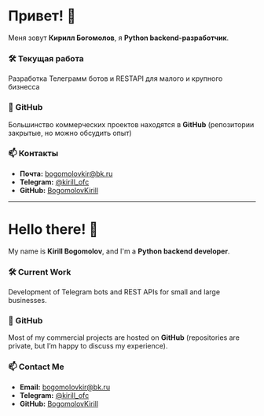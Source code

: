 # Привет! 👋  
Меня зовут **Кирилл Богомолов**, я **Python backend-разработчик**.

### 🛠️ Текущая работа
Разработка Телеграмм ботов и RESTAPI для малого и крупного бизнесса

### 📁 GitHub
Большинство коммерческих проектов находятся в **GitHub** (репозитории закрытые, но можно обсудить опыт)

### 📫 Контакты
- **Почта:** bogomolovkir@bk.ru  
- **Telegram:** [@kirill_ofc](https://t.me/kirill_ofc)  
- **GitHub:** [BogomolovKirill](https://github.com/BogomolovKirill)

---

# Hello there! 👋  
My name is **Kirill Bogomolov**, and I'm a **Python backend developer**.

### 🛠️ Current Work
Development of Telegram bots and REST APIs for small and large businesses.

### 📁 GitHub
Most of my commercial projects are hosted on **GitHub** (repositories are private, but I’m happy to discuss my experience).

### 📫 Contact Me
- **Email:** bogomolovkir@bk.ru  
- **Telegram:** [@kirill_ofc](https://t.me/kirill_ofc)  
- **GitHub:** [BogomolovKirill](https://github.com/BogomolovKirill)

